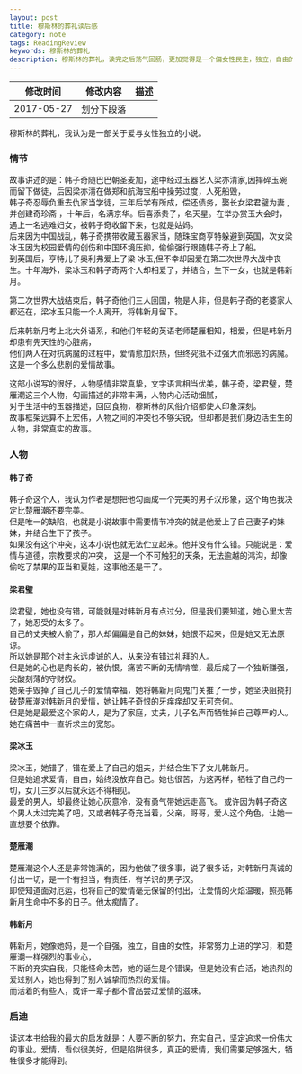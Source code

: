 ```yaml
---
layout: post
title: 穆斯林的葬礼读后感
category: note
tags: ReadingReview
keywords: 穆斯林的葬礼
description: 穆斯林的葬礼，读完之后荡气回肠，更加觉得是一个偏女性民主，独立，自由的书。
---
```

	  
| 修改时间 |    修改内容        | 描述  |
| ------------- |:-------------:| -----:|
| 2017-05-27     | 划分下段落| |

穆斯林的葬礼，我认为是一部关于爱与女性独立的小说。

### 情节 

故事讲述的是：韩子奇随巴巴朝圣麦加，途中经过玉器艺人梁亦清家,因摔碎玉碗而留下做徒，后因梁亦清在做郑和航海宝船中操劳过度，人死船毁，<br>
韩子奇忍辱负重去仇家当学徒，三年后学有所成，偿还债务，娶长女梁君璧为妻 ,<br>
并创建奇珍斋 ，十年后，名满京华。后喜添贵子，名天星。在举办赏玉大会时，遇上一名逃难妇女，被韩子奇收留下来，也就是姑妈。<br>
后来因为中国战乱，韩子奇携带收藏玉器家当，随珠宝商亨特躲避到英国，次女梁冰玉因为校园爱情的创伤和中国环境压抑，偷偷强行跟随韩子奇上了船。<br>
到英国后，亨特儿子奥利弗爱上了梁 冰玉,但不幸却因爱在第二次世界大战中丧生。十年海外，梁冰玉和韩子奇两个人却相爱了，并结合，生下一女，也就是韩新月。

第二次世界大战结束后，韩子奇他们三人回国，物是人非，但是韩子奇的老婆家人都还在，梁冰玉只能一个人离开，将韩新月留下。<br>

后来韩新月考上北大外语系，和他们年轻的英语老师楚雁相知，相爱，但是韩新月却患有先天性的心脏病，<br>
他们两人在对抗病魔的过程中，爱情愈加炽热，但终究抵不过强大而邪恶的病魔。<br>
这是一个多么悲剧的爱情故事。<br>

这部小说写的很好，人物感情非常真挚，文字语言相当优美，韩子奇，梁君璧，楚雁潮这三个人物，勾画描述的非常丰满，人物内心活动细腻，<br>
对于生活中的玉器描述，回回食物，穆斯林的风俗介绍都使人印象深刻。<br>
故事框架远算不上宏伟，人物之间的冲突也不够尖锐，但却都是我们身边活生生的人物，非常真实的故事。<br>

### 人物 

#### 韩子奇
韩子奇这个人，我认为作者是想把他勾画成一个完美的男子汉形象，这个角色我决定比楚雁潮还要完美。<br>
但是唯一的缺陷，也就是小说故事中需要情节冲突的就是他爱上了自己妻子的妹妹，并结合生下了孩子。<br>
如果没有这个冲突，这本小说也就无法伫立起来。他并没有什么错。只能说是：爱情与道德，宗教要求的冲突，
这是一个不可触犯的天条，无法逾越的鸿沟，却像偷吃了禁果的亚当和夏娃，这事他还是干了。<br>

#### 梁君璧
梁君璧，她也没有错，可能就是对韩新月有点过分，但是我们要知道，她心里太苦了，她忍受的太多了。<br>
自己的丈夫被人偷了，那人却偏偏是自己的妹妹，她恨不起来，但是她又无法原谅。<br>
所以她是那个对主永远虔诚的人，从来没有错过礼拜的人。<br>
但是她的心也是肉长的，被仇恨，痛苦不断的无情啃噬，最后成了一个独断赚强，尖酸刻薄的守财奴。<br>
她亲手毁掉了自己儿子的爱情幸福，她将韩新月向鬼门关推了一步，她坚决阻挠打破楚雁潮对韩新月的爱情，她让韩子奇恨的牙痒痒却又无可奈何。<br>
但是她是最爱这个家的人，是为了家庭，丈夫，儿子名声而牺牲掉自己尊严的人。她在痛苦中一直祈求主的宽恕。<br>


#### 梁冰玉
梁冰玉，她错了，错在爱上了自己的姐夫，并结合生下了女儿韩新月。<br>
但是她追求爱情，自由，始终没放弃自己。她也很苦，为这两样，牺牲了自己的一切，女儿三岁以后就永远不得相见。<br>
最爱的男人，却最终让她心灰意冷，没有勇气带她远走高飞。
或许因为韩子奇这个男人太过完美了吧，又或者韩子奇充当着，父亲，哥哥，爱人这个角色，让她一直想要个依靠。<br>

#### 楚雁潮
楚雁潮这个人还是非常饱满的，因为他做了很多事，说了很多话，对韩新月真诚的付出一切，是一个有担当，有责任，有学识的男子汉。<br>
即使知道面对厄运，也将自己的爱情毫无保留的付出，让爱情的火焰温暖，照亮韩新月生命中不多的日子。他太痴情了。<br>

#### 韩新月
韩新月，她像她妈，是一个自强，独立，自由的女性，非常努力上进的学习，和楚雁潮一样强烈的事业心，<br>
不断的充实自我，只能怪命太苦，她的诞生是个错误，但是她没有白活，她热烈的爱过别人，她也得到了别人诚挚而热烈的爱情。<br>
而活着的有些人，或许一辈子都不曾品尝过爱情的滋味。

### 启迪 

读这本书给我的最大的启发就是：人要不断的努力，充实自己，坚定追求一份伟大的事业。爱情，看似很美好，但是陷阱很多，真正的爱情，我们需要足够强大，牺牲很多才能得到。

